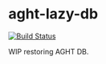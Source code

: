 # aght-lazy-db

[![Build Status](https://travis-ci.org/DoumanAsh/aght-lazy-db.svg?branch=master)](https://travis-ci.org/DoumanAsh/aght-lazy-db)

WIP restoring AGHT DB.

